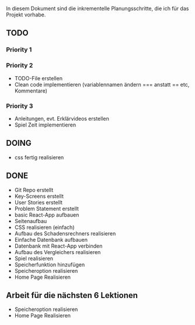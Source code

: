 In diesem Dokument sind die inkrementelle Planungsschritte, die ich für das Projekt vorhabe.

## TODO
### Priority 1

### Priority 2
- TODO-File erstellen
- Clean code implementieren (variablennamen ändern === anstatt == etc, Kommentare)


###  Priority 3
- Anleitungen, evt. Erklärvideos erstellen
- Spiel Zeit implementieren



## DOING

- css fertig realisieren

## DONE
- Git Repo erstellt 
- Key-Screens erstellt
- User Stories erstellt
- Problem Statement erstellt
- basic React-App aufbauen
- Seitenaufbau 
- CSS realisieren (einfach)
- Aufbau des Schadensrechners realisieren
- Einfache Datenbank aufbauen
- Datenbank mit React-App verbinden
- Aufbau des Vergleichers realisieren
- Spiel realisieren
- Speicherfunktion hinzufügen
- Speicheroption realisieren
- Home Page Realisieren

## Arbeit für die nächsten 6 Lektionen


- Speicheroption realisieren
- Home Page Realisieren


